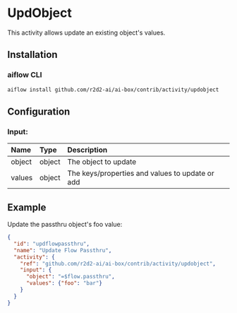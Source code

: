 <!--
title: UpdObject
weight: 4616
-->

# UpdObject
This activity allows update an existing object's values.

## Installation

### aiflow CLI
```bash
aiflow install github.com/r2d2-ai/ai-box/contrib/activity/updobject
```

## Configuration

### Input:
| Name  | Type   | Description
|:---   | :---   | :---    
| object | object |  The object to update
| values | object |  The keys/properties and values to update or add

## Example

Update the passthru object's foo value:

```json
{
  "id": "updflowpassthru",
  "name": "Update Flow Passthru",
  "activity": {
    "ref": "github.com/r2d2-ai/ai-box/contrib/activity/updobject",
    "input": {
      "object": "=$flow.passthru",
      "values": {"foo": "bar"}
    }
  }
}
```